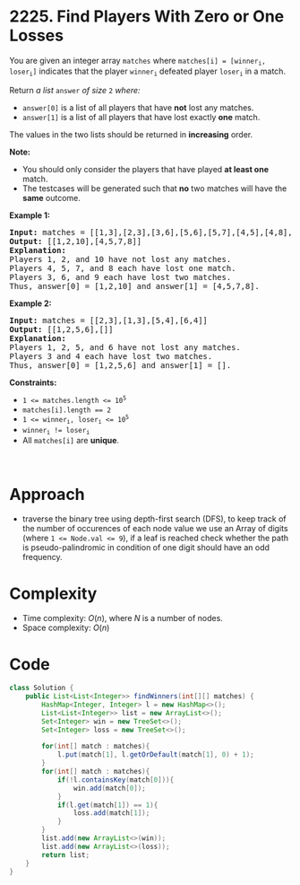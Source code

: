 # 2225. Find Players With Zero or One Losses
<div><p>You are given an integer array <code>matches</code> where <code>matches[i] = [winner<sub>i</sub>, loser<sub>i</sub>]</code> indicates that the player <code>winner<sub>i</sub></code> defeated player <code>loser<sub>i</sub></code> in a match.</p>

<p>Return <em>a list </em><code>answer</code><em> of size </em><code>2</code><em> where:</em></p>

<ul>
	<li><code>answer[0]</code> is a list of all players that have <strong>not</strong> lost any matches.</li>
	<li><code>answer[1]</code> is a list of all players that have lost exactly <strong>one</strong> match.</li>
</ul>

<p>The values in the two lists should be returned in <strong>increasing</strong> order.</p>

<p><strong>Note:</strong></p>

<ul>
	<li>You should only consider the players that have played <strong>at least one</strong> match.</li>
	<li>The testcases will be generated such that <strong>no</strong> two matches will have the <strong>same</strong> outcome.</li>
</ul>

<p><strong>Example 1:</strong></p>

<pre><strong>Input:</strong> matches = [[1,3],[2,3],[3,6],[5,6],[5,7],[4,5],[4,8],[4,9],[10,4],[10,9]]
<strong>Output:</strong> [[1,2,10],[4,5,7,8]]
<strong>Explanation:</strong>
Players 1, 2, and 10 have not lost any matches.
Players 4, 5, 7, and 8 each have lost one match.
Players 3, 6, and 9 each have lost two matches.
Thus, answer[0] = [1,2,10] and answer[1] = [4,5,7,8].
</pre>

<p><strong>Example 2:</strong></p>

<pre><strong>Input:</strong> matches = [[2,3],[1,3],[5,4],[6,4]]
<strong>Output:</strong> [[1,2,5,6],[]]
<strong>Explanation:</strong>
Players 1, 2, 5, and 6 have not lost any matches.
Players 3 and 4 each have lost two matches.
Thus, answer[0] = [1,2,5,6] and answer[1] = [].
</pre>

<p><strong>Constraints:</strong></p>

<ul>
	<li><code>1 &lt;= matches.length &lt;= 10<sup>5</sup></code></li>
	<li><code>matches[i].length == 2</code></li>
	<li><code>1 &lt;= winner<sub>i</sub>, loser<sub>i</sub> &lt;= 10<sup>5</sup></code></li>
	<li><code>winner<sub>i</sub> != loser<sub>i</sub></code></li>
	<li>All <code>matches[i]</code> are <strong>unique</strong>.</li>
</ul>
<p>&nbsp;</p>
</div>

# Approach
- traverse the binary tree using depth-first search (DFS), to keep track of the number of occurences of each node value we use an Array of digits (where `1 <= Node.val <= 9`), if a leaf is reached check whether the path is pseudo-palindromic in condition of one digit should have an odd frequency.

# Complexity
- Time complexity: $O(n)$, where $N$ is a number of nodes.
- Space complexity: $O(n)$

# Code

```java
class Solution {
    public List<List<Integer>> findWinners(int[][] matches) {
        HashMap<Integer, Integer> l = new HashMap<>();
        List<List<Integer>> list = new ArrayList<>();
        Set<Integer> win = new TreeSet<>();
        Set<Integer> loss = new TreeSet<>();
        
        for(int[] match : matches){
            l.put(match[1], l.getOrDefault(match[1], 0) + 1);
        }
        for(int[] match : matches){
            if(!l.containsKey(match[0])){
                win.add(match[0]);
            }
            if(l.get(match[1]) == 1){
                loss.add(match[1]);
            }
        }
        list.add(new ArrayList<>(win));
        list.add(new ArrayList<>(loss));
        return list;
    }
}
```